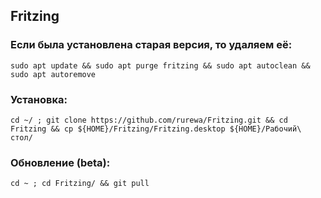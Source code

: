 ## Fritzing

### Если была установлена старая версия, то удаляем её:

```
sudo apt update && sudo apt purge fritzing && sudo apt autoclean && sudo apt autoremove
```

### Установка:

```
cd ~/ ; git clone https://github.com/rurewa/Fritzing.git && cd Fritzing && cp ${HOME}/Fritzing/Fritzing.desktop ${HOME}/Рабочий\ стол/
```

### Обновление (beta):

```
cd ~ ; cd Fritzing/ && git pull
```